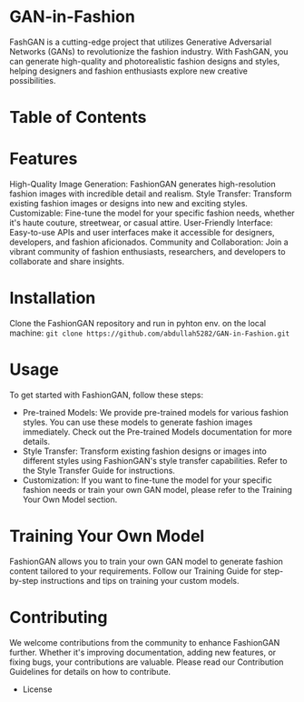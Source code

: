 # GAN-in-Fashion
FashGAN  is a cutting-edge project that utilizes Generative Adversarial Networks (GANs) to revolutionize the fashion industry. With FashGAN, you can generate high-quality and photorealistic fashion designs and styles, helping designers and fashion enthusiasts explore new creative possibilities.
# Table of Contents

# Features
High-Quality Image Generation: FashionGAN generates high-resolution fashion images with incredible detail and realism.
Style Transfer: Transform existing fashion images or designs into new and exciting styles.
Customizable: Fine-tune the model for your specific fashion needs, whether it's haute couture, streetwear, or casual attire.
User-Friendly Interface: Easy-to-use APIs and user interfaces make it accessible for designers, developers, and fashion aficionados.
Community and Collaboration: Join a vibrant community of fashion enthusiasts, researchers, and developers to collaborate and share insights.
# Installation
Clone the FashionGAN repository and run in pyhton env. on the local machine: 
``` git clone https://github.com/abdullah5282/GAN-in-Fashion.git ```

# Usage
To get started with FashionGAN, follow these steps:
* Pre-trained Models: We provide pre-trained models for various fashion styles. You can use these models to generate fashion images immediately. Check out the Pre-trained Models documentation for more details.
* Style Transfer: Transform existing fashion designs or images into different styles using FashionGAN's style transfer capabilities. Refer to the Style Transfer Guide for instructions.
* Customization: If you want to fine-tune the model for your specific fashion needs or train your own GAN model, please refer to the Training Your Own Model section.

# Training Your Own Model
FashionGAN allows you to train your own GAN model to generate fashion content tailored to your requirements. Follow our Training Guide for step-by-step instructions and tips on training your custom models.
# Contributing
We welcome contributions from the community to enhance FashionGAN further. Whether it's improving documentation, adding new features, or fixing bugs, your contributions are valuable. Please read our Contribution Guidelines for details on how to contribute.
* License
